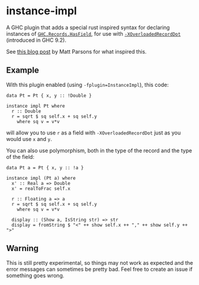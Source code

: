 # instance-impl

A GHC plugin that adds a special rust inspired syntax for declaring instances of
[`GHC.Records.HasField`](https://hackage.haskell.org/package/base-4.15.0.0/docs/GHC-Records.html),
for use with
[`-XOverloadedRecordDot`](https://downloads.haskell.org/ghc/9.2.1/docs/html/users_guide/exts/overloaded_record_dot.html)
(introduced in GHC 9.2).

See [this blog
post](https://www.parsonsmatt.org/2021/07/29/stealing_impl_from_rust.html) by
Matt Parsons for what inspired this.

## Example

With this plugin enabled (using `-fplugin=InstanceImpl`), this code:

```
data Pt = Pt { x, y :: !Double }

instance impl Pt where
  r :: Double
  r = sqrt $ sq self.x + sq self.y
    where sq v = v*v
```

will allow you to use `r` as a field with `-XOverloadedRecordDot` just
as you would use `x` and `y`.

You can also use polymorphism, both in the type of the record and the
type of the field:

```
data Pt a = Pt { x, y :: !a }

instance impl (Pt a) where
  x' :: Real a => Double
  x' = realToFrac self.x

  r :: Floating a => a
  r = sqrt $ sq self.x + sq self.y
    where sq v = v*v

  display :: (Show a, IsString str) => str
  display = fromString $ "<" ++ show self.x ++ "," ++ show self.y ++ ">"
```

## Warning

This is still pretty experimental, so things may not work as expected
and the error messages can sometimes be pretty bad. Feel free to
create an issue if something goes wrong.
